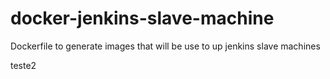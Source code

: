 # docker-jenkins-slave-machine
Dockerfile to generate images that will be use to up jenkins slave machines

teste2
